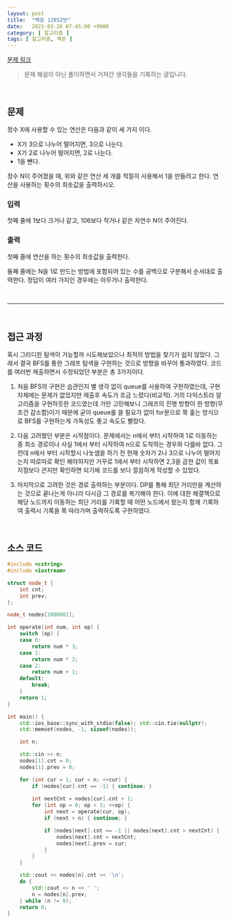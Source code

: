 ```yaml
---
layout: post
title:  "백준 12852번"
date:   2021-03-26 07:45:00 +9000
category: [ 알고리즘 ]
tags: [ 알고리즘, 백준 ]
---
```


[문제 링크](https://www.acmicpc.net/problem/12852)

> 문제 해설이 아닌 풀이하면서 거쳐간 생각들을 기록하는 글입니다.

<br>

## **문제**
정수 X에 사용할 수 있는 연산은 다음과 같이 세 가지 이다.

 + X가 3으로 나누어 떨어지면, 3으로 나눈다.
 + X가 2로 나누어 떨어지면, 2로 나눈다.
 + 1을 뺀다.

정수 N이 주어졌을 때, 위와 같은 연산 세 개를 적절히 사용해서 1을 만들려고 한다. 연산을 사용하는 횟수의 최솟값을 출력하시오.

### **입력**
첫째 줄에 1보다 크거나 같고, 106보다 작거나 같은 자연수 N이 주어진다.

### **출력**
첫째 줄에 연산을 하는 횟수의 최솟값을 출력한다.

둘째 줄에는 N을 1로 만드는 방법에 포함되어 있는 수를 공백으로 구분해서 순서대로 출력한다. 정답이 여러 가지인 경우에는 아무거나 출력한다.

<br>

---

<br>

## **접근 과정**
혹시 그리디한 탐색이 가능할까 시도해보았으나 최적의 방법을 찾기가 쉽지 않았다. 그래서 결국 BFS를 통한 그래프 탐색을 구현하는 것으로 방향을 바꾸어 통과하였다. 코드를 여러번 제출하면서 수정되었던 부분은 총 3가지이다.

1. 처음 BFS의 구현은 습관인지 별 생각 없이 queue를 사용하여 구현하였는데, 구현 자체에는 문제가 없었지만 제출후 속도가 조금 느렸다(비교적). 거의 다익스트라 알고리즘을 구현하듯한 코드였는데 가만 고민해보니 그래프의 진행 방향이 한 방향(무조건 감소함)이기 때문에 굳이 queue를 쓸 필요가 없이 for문으로 쭉 훑는 방식으로 BFS를 구현하는게 가독성도 좋고 속도도 빨랐다.

2. 다음 고려했던 부분은 시작점이다. 문제에서는 n에서 부터 시작하여 1로 이동하는 중 최소 경로이나 사실 1에서 부터 시작하여 n으로 도착하는 경우와 다를바 없다. 그런데 n에서 부터 시작할시 나눗셈을 하기 전 현재 숫자가 2나 3으로 나누어 떨어지는지 따로따로 확인 해야하지만 거꾸로 1에서 부터 시작하면 2,3을 곱한 값이 목표 지점보다 큰지만 확인하면 되기에 코드를 보다 깔끔하게 작성할 수 있었다.

3. 마지막으로 고려한 것은 경로 출력하는 부분이다. DP를 통해 최단 거리만을 계산하는 것으로 끝나는게 아니라 다시금 그 경로를 복기해야 한다. 이에 대한 해결책으로 해당 노드까지 이동하는 최단 거리를 기록할 때 어떤 노드에서 왔는지 함께 기록하여 출력시 기록을 쭉 따라가며 출력하도록 구현하였다.


<br>

## **소스 코드**

```c++
#include <cstring>
#include <iostream>

struct node_t {
    int cnt;
    int prev;
};

node_t nodes[1000001];

int operate(int num, int op) {
    switch (op) {
    case 0:
        return num * 3;
    case 1:
        return num * 2;
    case 2:
        return num + 1;
    default:
        break;
    }
    return 1;
}

int main() {
    std::ios_base::sync_with_stdio(false); std::cin.tie(nullptr);
    std::memset(nodes, -1, sizeof(nodes));

    int n;

    std::cin >> n;
    nodes[1].cnt = 0;
    nodes[1].prev = 0;

    for (int cur = 1; cur < n; ++cur) {
        if (nodes[cur].cnt == -1) { continue; }
        
        int nextCnt = nodes[cur].cnt + 1;
        for (int op = 0; op < 3; ++op) {
            int next = operate(cur, op);
            if (next > n) { continue; }

            if (nodes[next].cnt == -1 || nodes[next].cnt > nextCnt) {
                nodes[next].cnt = nextCnt;
                nodes[next].prev = cur;
            }
        }
    }

    std::cout << nodes[n].cnt << '\n';
    do {
        std::cout << n << ' ';
        n = nodes[n].prev;
    } while (n != 0);
    return 0;
}
```